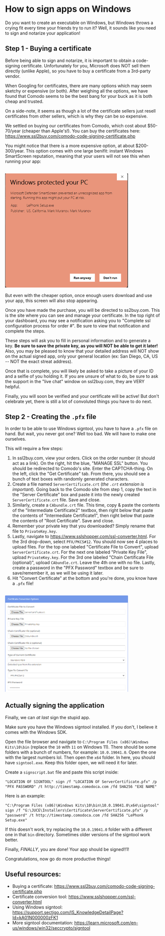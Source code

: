 # How to sign apps on Windows

Do you want to create an executable on Windows, but Windows throws a crying fit every time your friends try to run it? Well, it sounds like you need to sign and notarize your application!

## Step 1 - Buying a certificate

Before being able to sign and notarize, it is important to obtain a code-signing certificate. Unfortunately for you, Microsoft does NOT sell them directly (unlike Apple), so you have to buy a certificate from a 3rd-party vendor.

When Googling for certificates, there are many options which may seem sketchy or expensive (or both). After weighing all the options, we have found that Comodo seems to be the best bang for your buck as it is both cheap and trusted.

On a side-note, it seems as though a lot of the certificate sellers just resell certificates from other sellers, which is why they can be so expensive.

We settled on buying our certificates from Comodo, which cost about $50-70/year (cheaper than Apple's!). You can buy the certificates here: https://www.ssl2buy.com/comodo-code-signing-certificate.php

You might notice that there is a more expensive option, at about $200-300/year. This option comes with one large benifit: instant Windows SmartScreen reputation, meaning that your users will not see this when running your app:

<br/>

<img src="./Images/smartscreen.png" alt="Smartscreen screenshot" width="400"/>

<br/>

But even with the cheaper option, once enough users download and use your app, this screen will also stop appearing.

Once you have made the purchase, you will be directed to ss2buy.com. This is the site where you can see and manage your certificate. In the top right of your dashboard, you may see a notification asking you to "Complete ssl configuration process for order #<order number>". Be sure to view that notification and complete the steps.

These steps will ask you to fill in personal information and to generate a key. **Be sure to save the private key, as you will NOT be able to get it later!** Also, you may be pleased to know that your detailed address will NOT show on the actual signed app, only your general location (ex: San Diego, CA, US -- NOT the exact streat address).

Once that is complete, you will likely be asked to take a picture of your ID and a selfie of you holding it. If you are unsure of what to do, be sure to ask the support in the "live chat" window on ssl2buy.com, they are VERY helpful.

Finally, you will soon be verified and your certificate will be active! But don't celebrate yet, there is still a lot of convoluted things you have to do next.

## Step 2 - Creating the `.pfx` file

In order to be able to use Windows signtool, you have to have a `.pfx` file on hand. But wait, you never got one? Well too bad. We will have to make one ourselves.

This will require a few steps:
1. In ssl2buy.com, view your orders. Click on the order number (it should act as a link). On the right, hit the blue, "MANAGE SSL" button. You should be redirected to Comodo's site. Enter the CAPTCHA-thing. On the left, click the "Get Certificate" tab. From there, you should see a bunch of text boxes with randomly generated characters.
2. Create a file named `ServerCertificate.crt` (*the `.crt` extension is important*). Going back to the Comodo site from step 1, copy the text in the "Server Certificate" box and paste it into the newly created `ServerCertificate.crt` file. Save and close.
3. Similarly, create a `CAbundle.crt` file. This time, copy & paste the contents of the "Intermediate Certificate2" textbox, then right below that paste the contents of "Intermediate Certificate1", then right below that paste the contents of "Root Certificate". Save and close.
4. Remember your private key that you downloaded? Simply rename that file to `PrivateKey.key`.
5. Lastly, navigate to https://www.sslshopper.com/ssl-converter.html. For the 3rd drop-down, select `PFX/PKCS#12`. You should now see 4 places to upload files. For the top one labeled "Certificate File to Convert", upload `ServerCertificate.crt`. For the next one labeled "Private Key File", upload `PrivateKey.key`. For the 3rd one labeled "Chain Certificate File (optional)", upload `CAbundle.crt`. Leave the 4th one with no file. Lastly, create a password in the "PFX Password" textbox and be sure to save/remember it, as we will be using it later.
6. Hit "Convert Certificate" at the bottom and you're done, you know have a `.pfx` file!

<br/>

<img src="./Images/convert_certificate.png" alt="sslshopper.com screenshot" width="400"/>

<br/>

## Actually signing the application

Finally, we can *at last* sign the stupid app.

Make sure you have the Windows signtool installed. If you don't, I believe it comes with the Windows SDK.

Open the file browser and navigate to `C:\Program Files (x86)\Windows Kits\10\bin` (replace the `10` with `11` on Windows 11). There should be some folders with a bunch of numbers, for example: `10.0.19041.0`. Open the one with the largest numbers lol. Then open the `x64` folder. In here, you should have `signtool.exe`. Keep this folder open, we will need it for later.

Create a `signscript.bat` file and paste this script inside:

```batch
"LOCATION OF SIGNTOOL" sign /f "LOCATION OF ServerCertificate.pfx" /p "PFX PASSWORD" /t http://timestamp.comodoca.com /fd SHA256 "EXE NAME"

```

Here is an example:

```batch
"C:\Program Files (x86)\Windows Kits\10\bin\10.0.19041.0\x64\signtool" sign /f "G:\JUCE\Installers\Certificate\ServerCertificate.pfx" /p "password" /t http://timestamp.comodoca.com /fd SHA256 "LePhonk Setup.exe"

```

If this doesn't work, try replacing the `10.0.19041.0` folder with a different one in that `bin` directory. Sometimes older versions of the signtool work better.

Finally, *FINALLY*, you are done! Your app should be signed!!1!

Congratulations, now go do more productive things!


## Useful resources:
- Buying a certificate: https://www.ssl2buy.com/comodo-code-signing-certificate.php
- Certificate conversion tool: https://www.sslshopper.com/ssl-converter.html
- Using Windows signtool: https://support.sectigo.com/IS_KnowledgeDetailPage?Id=kA01N000000zFK1
- More signtool documentation: https://learn.microsoft.com/en-us/windows/win32/seccrypto/signtool
